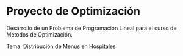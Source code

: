 # Proyecto de Optimización

Desarrollo de un Problema de Programación Lineal para el curso de Métodos de Optimización.

Tema: Distribución de Menus en Hospitales
